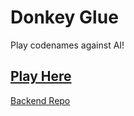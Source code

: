 # Donkey Glue

Play codenames against AI!

## [Play Here](https://donkeyglue-frontend.onrender.com/)

[Backend Repo](https://github.com/stevenhuyn/donkeyglue-backend/)

